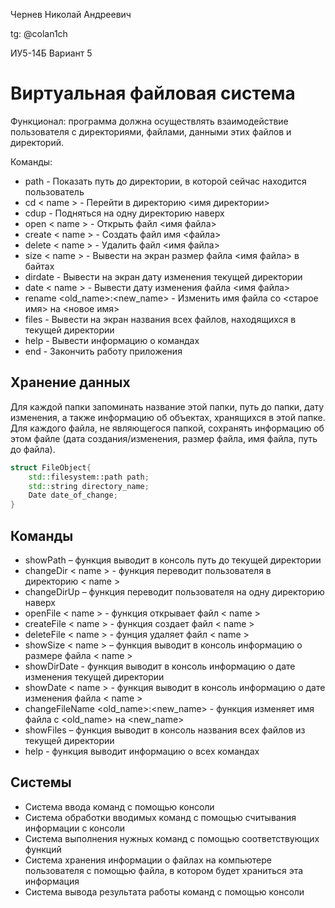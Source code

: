 Чернев Николай Андреевич

tg: @colan1ch

ИУ5-14Б Вариант 5

# Виртуальная файловая система
Функционал: программа должна осуществлять взаимодействие пользователя
с директориями, файлами, данными этих файлов и директорий.

Команды:
- path - Показать путь до директории, в которой сейчас находится пользователь
- cd < name > - Перейти в директорию <имя директории>
- cdup - Подняться на одну директорию наверх
- open < name > - Открыть файл <имя файла>
- create < name > - Создать файл имя <файла>
- delete < name > - Удалить файл <имя файла>
- size < name > - Вывести на экран размер файла <имя файла> в байтах
- dirdate - Вывести на экран дату изменения текущей директории
- date < name > - Вывести дату изменения файла <имя файла>
- rename <old_name>:<new_name> - Изменить имя файла со <старое имя> на <новое имя>
- files - Вывести на экран названия всех файлов, находящихся в текущей директории
- help - Вывести информацию о командах
- end - Закончить работу приложения
## Хранение данных
Для каждой папки запоминать название этой папки, путь до папки, дату изменения, а также информацию об объектах, хранящихся в этой папке.
Для каждого файла, не являющегося папкой, сохранять информацию об этом файле (дата создания/изменения, размер файла, имя файла, путь до файла).

```cpp
struct FileObject{
    std::filesystem::path path;
    std::string directory_name;
    Date date_of_change;
}
```
## Команды
- showPath – функция выводит в консоль путь до текущей директории
- changeDir < name > - функция переводит пользователя в директорию < name >
- changeDirUp – функция переводит пользователя на одну директорию наверх
- openFile < name > - функция открывает файл < name >
- createFile < name > - функция создает файл < name >
- deleteFile < name > - фунция удаляет файл < name >
- showSize < name > – функция выводит в консоль информацию о размере файла < name >
- showDirDate - функция выводит в консоль информацию о дате изменения текущей директории
- showDate < name > - функция выводит в консоль информацию о дате изменения файла < name >
- changeFileName <old_name>:<new_name> - функция изменяет имя файла с <old_name> на <new_name>
- showFiles – функция выводит в консоль названия всех файлов из текущей директории
- help - функция выводит информацию о всех командах
## Системы
- Система ввода команд с помощью консоли
- Система обработки вводимых команд с помощью считывания информации с консоли
- Система выполнения нужных команд с помощью соответствующих функций
- Система хранения информации о файлах на компьютере пользователя с помощью файла, в котором будет храниться эта информация
- Система вывода результата работы команд с помощью консоли
